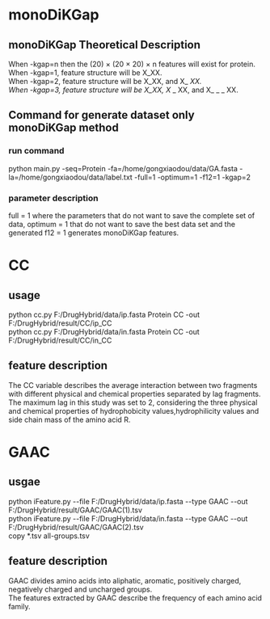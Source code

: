 # monoDiKGap
## monoDiKGap Theoretical Description
When -kgap=n then the (20) × (20 × 20) × n features will exist for protein.  
When -kgap=1, feature structure will be X_XX.  
When -kgap=2, feature structure will be X_XX, and X_ _XX.  
When -kgap=3, feature structure will be X_XX, X_ _ XX, and X_ _ _ XX.  
## Command for generate dataset only monoDiKGap method  
### run command  
python main.py -seq=Protein -fa=/home/gongxiaodou/data/GA.fasta  -la=/home/gongxiaodou/data/label.txt   -full=1  -optimum=1 -f12=1 -kgap=2
### parameter description
full = 1 where the parameters that do not want to save the complete set of data, optimum = 1 that do not want to save the best data set and the generated f12 = 1 generates monoDiKGap features.
# CC  
## usage  
python cc.py F:/DrugHybrid/data/ip.fasta Protein CC -out F:/DrugHybrid/result/CC/ip_CC  
python cc.py F:/DrugHybrid/data/in.fasta Protein CC -out F:/DrugHybrid/result/CC/in_CC
## feature description  
The CC variable describes the average interaction between two fragments with different physical and chemical properties separated by lag fragments.  The maximum lag in this study was set to 2, considering the three physical and chemical properties of hydrophobicity values,hydrophilicity values and side chain mass of the amino acid R.  
# GAAC  
## usgae  
python  iFeature.py --file F:/DrugHybrid/data/ip.fasta  --type GAAC --out F:/DrugHybrid/result/GAAC/GAAC(1).tsv  
python  iFeature.py --file F:/DrugHybrid/data/in.fasta  --type GAAC --out F:/DrugHybrid/result/GAAC/GAAC(2).tsv  
copy *.tsv all-groups.tsv  
## feature description  
GAAC divides amino acids into aliphatic, aromatic, positively charged, negatively charged and uncharged groups.  
The features extracted by GAAC describe the frequency of each amino acid family.
